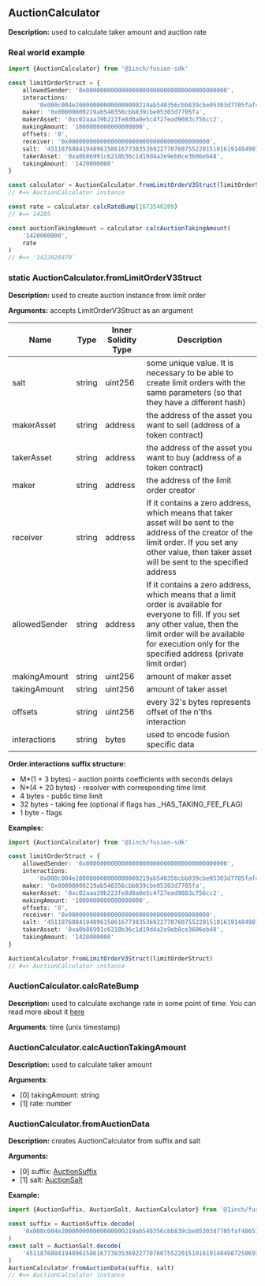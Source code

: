 ## AuctionCalculator

**Description:** used to calculate taker amount and auction rate

### Real world example

```typescript
import {AuctionCalculator} from '@1inch/fusion-sdk'

const limitOrderStruct = {
    allowedSender: '0x0000000000000000000000000000000000000000',
    interactions:
        '0x000c004e200000000000000000219ab540356cbb839cbe05303d7705faf486570009',
    maker: '0x00000000219ab540356cbb839cbe05303d7705fa',
    makerAsset: '0xc02aaa39b223fe8d0a0e5c4f27ead9083c756cc2',
    makingAmount: '1000000000000000000',
    offsets: '0',
    receiver: '0x0000000000000000000000000000000000000000',
    salt: '45118768841948961586167738353692277076075522015101619148498725069326976558864',
    takerAsset: '0xa0b86991c6218b36c1d19d4a2e9eb0ce3606eb48',
    takingAmount: '1420000000'
}

const calculator = AuctionCalculator.fromLimitOrderV3Struct(limitOrderStruct)
// #=> AuctionCalculator instance

const rate = calculator.calcRateBump(1673548209)
// #=> 14285

const auctionTakingAmount = calculator.calcAuctionTakingAmount(
    '1420000000',
    rate
)
// #=> '1422028470'
```

### static AuctionCalculator.fromLimitOrderV3Struct

**Description:** used to create auction instance from limit order

**Arguments:** accepts LimitOrderV3Struct as an argument

| Name          | Type   | Inner Solidity Type | Description                                                                                                                                                                                                                            |
| ------------- | ------ | ------------------- | -------------------------------------------------------------------------------------------------------------------------------------------------------------------------------------------------------------------------------------- |
| salt          | string | uint256             | some unique value. It is necessary to be able to create limit orders with the same parameters (so that they have a different hash)                                                                                                     |
| makerAsset    | string | address             | the address of the asset you want to sell (address of a token contract)                                                                                                                                                                |
| takerAsset    | string | address             | the address of the asset you want to buy (address of a token contract)                                                                                                                                                                 |
| maker         | string | address             | the address of the limit order creator                                                                                                                                                                                                 |
| receiver      | string | address             | If it contains a zero address, which means that taker asset will be sent to the address of the creator of the limit order. If you set any other value, then taker asset will be sent to the specified address                          |
| allowedSender | string | address             | If it contains a zero address, which means that a limit order is available for everyone to fill. If you set any other value, then the limit order will be available for execution only for the specified address (private limit order) |
| makingAmount  | string | uint256             | amount of maker asset                                                                                                                                                                                                                  |
| takingAmount  | string | uint256             | amount of taker asset                                                                                                                                                                                                                  |
| offsets       | string | uint256             | every 32's bytes represents offset of the n'ths interaction                                                                                                                                                                            |
| interactions  | string | bytes               | used to encode fusion specific data |

**Order.interactions suffix structure:**
* M*(1 + 3 bytes)  - auction points coefficients with seconds delays
* N*(4 + 20 bytes) - resolver with corresponding time limit
* 4 bytes          - public time limit 
* 32 bytes         - taking fee (optional if flags has _HAS_TAKING_FEE_FLAG)
* 1 byte           - flags

**Examples:**

```typescript
import {AuctionCalculator} from '@1inch/fusion-sdk'

const limitOrderStruct = {
    allowedSender: '0x0000000000000000000000000000000000000000',
    interactions:
        '0x000c004e200000000000000000219ab540356cbb839cbe05303d7705faf486570009',
    maker: '0x00000000219ab540356cbb839cbe05303d7705fa',
    makerAsset: '0xc02aaa39b223fe8d0a0e5c4f27ead9083c756cc2',
    makingAmount: '1000000000000000000',
    offsets: '0',
    receiver: '0x0000000000000000000000000000000000000000',
    salt: '45118768841948961586167738353692277076075522015101619148498725069326976558864',
    takerAsset: '0xa0b86991c6218b36c1d19d4a2e9eb0ce3606eb48',
    takingAmount: '1420000000'
}

AuctionCalculator.fromLimitOrderV3Struct(limitOrderStruct)
// #=> AuctionCalculator instance
```

### AuctionCalculator.calcRateBump

**Description:** used to calculate exchange rate in some point of time. You can read more about it [here](https://docs.1inch.io/docs/fusion-swap/introduction)

**Arguments**: time (unix timestamp)

### AuctionCalculator.calcAuctionTakingAmount

**Description:** used to calculate taker amount

**Arguments**:

-   [0] takingAmount: string
-   [1] rate: number

### AuctionCalculator.fromAuctionData

**Description:** creates AuctionCalculator from suffix and salt

**Arguments:**

-   [0] suffix: [AuctionSuffix](src/auction-suffix/readme.md)
-   [1] salt: [AuctionSalt](src/auction-salt/readme.md)

**Example:**

```typescript
import {AuctionSuffix, AuctionSalt, AuctionCalculator} from '@1inch/fusion-sdk'

const suffix = AuctionSuffix.decode(
    '0x000c004e200000000000000000219ab540356cbb839cbe05303d7705faf486570009'
)
const salt = AuctionSalt.decode(
    '45118768841948961586167738353692277076075522015101619148498725069326976558864'
)
AuctionCalculator.fromAuctionData(suffix, salt)
// #=> AuctionCalculator instance
```
